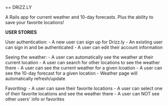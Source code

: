 == DRIZZ.LY

A Rails app for current weather and 10-day forecasts. Plus the ability to save your favorite locations!

**USER STORIES**

User authentication:
	-	A new user can sign up for Drizz.ly
	-	An existing user can sign in and be authenticated
	-	A user can edit their account information

Seeing the weather:
	-	A user can automatically see the weather at their current location
	-	A user can search for other locations to see the weather there
	-	A user can see the current weather for a given lcoation
	-	A user can see the 10-day forecast for a given location
	-	Weather page will automatically refresh/update

Favoriting:
	-	A user can save their favorite locations
	-	A user can select one of their favorite locations and see the weather there
	-	A user can NOT see other users' info or favorites

